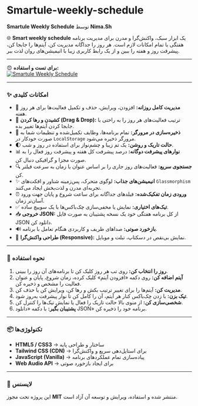# Smartule-weekly-schedule
**Smartule Weekly Schedule** توسط **Nima.Sh**

🌐 **Smart weekly schedule** یک ابزار سبک، واکنش‌گرا و مدرن برای مدیریت برنامه هفتگی با تمام امکانات لازم است.
هر روز را جداگانه مدیریت کن، آیتم‌ها را جابجا کن، پیشرفت روز و هفته را ببین و از یک رابط کاربری زیبا با انیمیشن‌های روان لذت ببر.

-----

😍 **برای تست و استفاده:**   
[![Smartule Weekly Schedule](https://img.shields.io/badge/Smartule%20Weekly%20Schedule-View-87CEEB?style=for-the-badge&logoColor=gray)](https://nima-shaheswarzadeh.github.io/Smartule-weekly-schedule)

-----

### ✨ امکانات کلیدی

  - 📅 **مدیریت کامل روزانه:** افزودن، ویرایش، حذف و تکمیل فعالیت‌ها برای هر روز هفته.
  - 🔄 **کشیدن و رها کردن (Drag & Drop):** ترتیب فعالیت‌های هر روز را به راحتی با جابجا کردن آیتم‌ها تغییر بده.
  - 💾 **ذخیره‌سازی در مرورگر:** تمام برنامه‌ها، وظایف تکمیل‌شده و تنظیمات شما به صورت خودکار در `LocalStorage` مرورگر ذخیره می‌شود.
  - 🌓 **حالت تاریک و روشن:** یک تم زیبا و چشم‌نواز برای استفاده در روز و شب.
  - 📊 **نوارهای پیشرفت دوگانه:** درصد پیشرفت کل هفته و پیشرفت روز فعال را به صورت مجزا و گرافیکی دنبال کن.
  - 🔍 **جستجوی سریع:** فعالیت‌های روز جاری را بر اساس عنوان یا زمان به سرعت فیلتر کن.
  - ✨ **انیمیشن‌های جذاب:** لوگوی متحرک، پس‌زمینه شناور و افکت‌های `Glassmorphism` تجربه‌ای مدرن و لذت‌بخش ایجاد می‌کنند.
  - ⏰ **ورودی زمان تفکیک‌شده:** فیلدهای جداگانه برای ساعت شروع و پایان جهت ورود آسان‌تر زمان.
  - ✅ **تیک‌های اختیاری:** نمایش یا مخفی‌سازی چک‌باکس‌ها با یک سوییچ ساده.
  - 📥 **خروجی JSON:** از کل برنامه هفتگی خود یک نسخه پشتیبان به صورت فایل JSON دانلود کن.
  - 🔊 **بازخورد صوتی:** صداهای ظریف و کاربردی هنگام تعامل با برنامه.
  - 📱 **طراحی واکنش‌گرا (Responsive):** نمایش بی‌نقص در دسکتاپ، تبلت و موبایل.

-----

### 🚀 نحوه استفاده

1.  **روز را انتخاب کن:** روی تب هر روز کلیک کن تا برنامه‌های آن روز را ببینی.
2.  **آیتم اضافه کن:** روی دکمه «افزودن آیتم» کلیک کرده، زمان شروع، پایان و عنوان فعالیت را مشخص و ذخیره کن.
3.  **مدیریت کن:** آیتم‌ها را برای تغییر ترتیب بکش و رها کن، ویرایش کن یا حذف کن.
4.  **تیک بزن:** با زدن چک‌باکس کنار هر آیتم، آن را کامل کن تا نوار پیشرفت به‌روز شود.
5.  **شخصی‌سازی کن:** از منوی بالا حالت تاریک را فعال یا نمایش تیک‌ها را کنترل کن.
6.  **پشتیبان بگیر:** با دکمه «دانلود JSON» برنامه خود را ذخیره کن.

-----

### 📦 تکنولوژی‌ها

  - **HTML5 / CSS3** → ساختار و طراحی پایه
  - **Tailwind CSS (CDN)** → برای استایل‌دهی سریع و واکنش‌گرا
  - **JavaScript (Vanilla)** → پیاده‌سازی تمام عملکردهای برنامه
  - **Web Audio API** → برای ایجاد بازخورد صوتی

-----

### 📁 لایسنس

این پروژه تحت مجوز **MIT** منتشر شده و استفاده، ویرایش و توسعه آن آزاد است.
